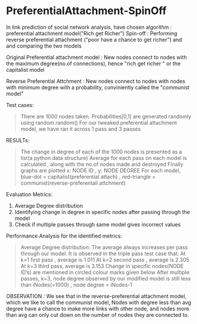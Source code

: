# PreferentialAttachment-SpinOff
In link prediction of social network analysis, have chosen algorithm : preferential attachment model("Rich get Richer")
Spin-off : Performing reverse preferential attachment ("poor have a chance to get richer") and and comparing the two models

Original Preferential attachment model : 
New nodes connect to nodes with the maximum degree(no.of connections), hence "rich get richer " or the capitalist model

Reverse Preferential Attchment :
New nodes connect to nodes with nodes with minimum degree with a probability, conviniently called the "communist model"

Test cases:
>	There are 1000 nodes taken.
>	Probabilities[0,1] are generated randomly using random.random()
> For our tweaked preferential attachment model, we have ran it across 1 pass and 3 passes

RESULTs:
>   The change in degree of each of the 1000 nodes is presented as a list(a python data structure)
>   Average for each pass on each model is calculated , along with the no.of nodes made and destroyed
>	Finally graphs are plotted x: NODE ID , y: NODE DEGREE
>	For each model, blue-dot = capitalist(preferential attach) , red-triangle = communist(reverse-preferentail attchment)

Evaluation Metrics:
1.	Average Degree distribution
2.	Identifying change in degree in specific nodes after passing through the model
3.	Check if multiple passes through same model gives incorrect values

Performance Analysis for the identified metrics:
>	Average Degree distribution: The average always increases per pass through our model.
  It is observed in the triple pass test case that:
  At k=1 first pass , average is 1.011
  At k=2 second pass , average is 2.305
  At k=3 third pass, average is 3.153
>	Change in specific nodes(NODE ID’s) are mentioned in circled colour marks given below
>	After multiple passes, k=3, node degree observed by our modified model is still less than iNodes(=1000) ,  node degree < iNodes-1

OBSERVATION :
We see that in the reverse-preferential attachment model, which we like to call the communist model, 
Nodes with degree less than avg degree have a chance to make more links with other node, and nodes more than avg can only cut down    on the number of nodes they are connected to.


